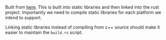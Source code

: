 Built from [here](https://github.com/chancehudson/rapidsnark/tree/rust-ffi). This is built into static libraries and then linked into the rust project. Importantly we need to compile static libraries for each platform we intend to support.

Linking static libraries instead of compiling from c++ source should make it easier to maintain the `build.rs` script.
